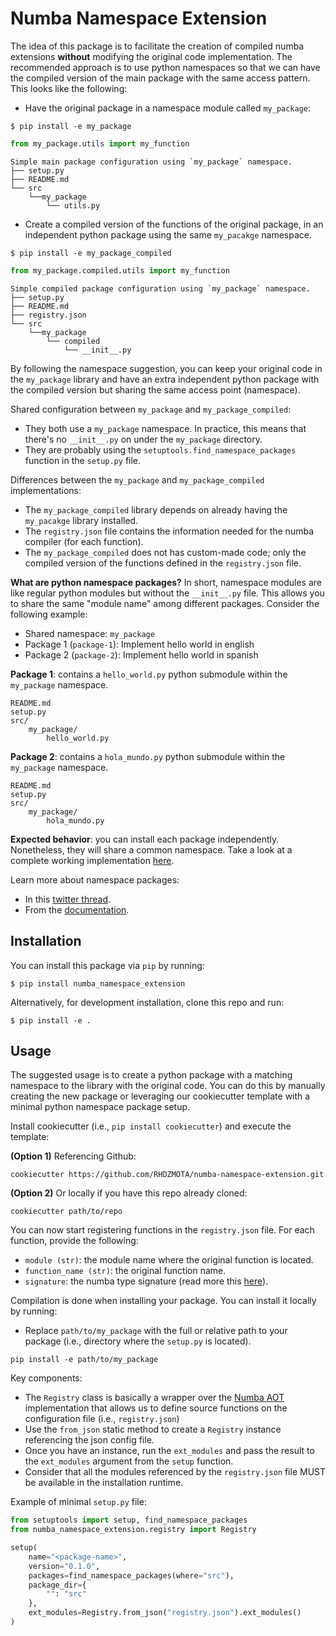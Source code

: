 # Numba Namespace Extension

The idea of this package is to facilitate the creation of compiled numba extensions **without** 
modifying the original code implementation. The recommended approach is to use python namespaces so that
we can have the compiled version of the main package with the same access pattern. This looks like the following:

* Have the original package in a namespace module called `my_package`:

```commandline
$ pip install -e my_package
```

```python
from my_package.utils import my_function
```

```text
Simple main package configuration using `my_package` namespace.
├── setup.py
├── README.md
└── src
    └──my_package
        └── utils.py
```

* Create a compiled version of the functions of the original package, in an independent python package using the same
`my_pacakge` namespace.

```commandline
$ pip install -e my_package_compiled
```

```python
from my_package.compiled.utils import my_function
```

```text
Simple compiled package configuration using `my_package` namespace.
├── setup.py
├── README.md
├── registry.json
└── src
    └──my_package
        └── compiled
            └── __init__.py
```

By following the namespace suggestion, you can keep your original code in the `my_package` library and have an extra
independent python package with the compiled version but sharing the same access point (namespace).

Shared configuration between `my_package` and `my_package_compiled`:
* They both use a `my_package` namespace. In practice, this means that there's no `__init__.py` on under the
`my_package` directory.
* They are probably using the `setuptools.find_namespace_packages` function in the `setup.py` file.

Differences between the `my_package` and `my_package_compiled` implementations:
* The `my_package_compiled` library depends on already having the `my_pacakge` library installed.
* The `registry.json` file contains the information needed for the numba compiler (for each function).
* The `my_package_compiled` does not has custom-made code; only the compiled version of the functions defined in the
`registry.json` file.


**What are python namespace packages?** In short, namespace modules are like regular python modules but
without the `__init__.py` file. This allows you to share the same "module name" among different packages.
Consider the following example:

* Shared namespace: `my_package`
* Package 1 (`package-1`): Implement hello world in english
* Package 2 (`package-2`): Implement hello world in spanish

**Package 1**: contains a `hello_world.py` python submodule within the `my_package` namespace.

``` 
README.md
setup.py
src/
    my_package/
        hello_world.py
```

**Package 2**: contains a `hola_mundo.py` python submodule within the `my_package` namespace.

``` 
README.md
setup.py
src/
    my_package/
        hola_mundo.py
```

**Expected behavior**: you can install each package independently. Nonetheless, they will share a common namespace. 
Take a look at a complete working implementation [here](https://github.com/RHDZMOTA/python-namespace-example).

Learn more about namespace packages:
* In this [twitter thread](https://twitter.com/RHDZMOTA/status/1456338113983299584).
* From the [documentation](https://packaging.python.org/guides/packaging-namespace-packages/).

## Installation

You can install this package via `pip` by running:

```commandline
$ pip install numba_namespace_extension
```

Alternatively, for development installation, clone this repo and run:

```commandline
$ pip install -e .
```

## Usage

The suggested usage is to create a python package with a matching namespace to the library with the original code.
You can do this by manually creating the new package or leveraging our cookiecutter template with a minimal
python namespace package setup.

Install cookiecutter (i.e., `pip install cookiecutter`) and execute the template:

**(Option 1)** Referencing Github:

```commandline
cookiecutter https://github.com/RHDZMOTA/numba-namespace-extension.git
```

**(Option 2)** Or locally if you have this repo already cloned:

```commandline
cookiecutter path/to/repo
```

You can now start registering functions in the `registry.json` file. For each function, provide the following:
* `module (str)`: the module name where the original function is located.
* `function_name (str)`: the original function name.
* `signature`: the numba type signature (read more this [here](https://numba.pydata.org/numba-doc/dev/reference/types.html)).

Compilation is done when installing your package. You can install it locally by running:
* Replace `path/to/my_package` with the full or relative path to your package (i.e., directory where the `setup.py` is located).

```commandline
pip install -e path/to/my_package
```

Key components:
* The `Registry` class is basically a wrapper over the [Numba AOT](https://numba.pydata.org/numba-doc/dev/user/pycc.html)
  implementation that allows us to define source functions on the configuration file (i.e., `registry.json`)
* Use the `from_json` static method to create a `Registry` instance referencing the json config file.
* Once you have an instance, run the `ext_modules` and pass the result to the `ext_modules` argument from the `setup` function.
* Consider that all the modules referenced by the `registry.json` file MUST be available in the installation runtime.

Example of minimal `setup.py` file:

```python
from setuptools import setup, find_namespace_packages
from numba_namespace_extension.registry import Registry

setup(
    name="<package-name>",
    version="0.1.0",
    packages=find_namespace_packages(where="src"),
    package_dir={
        "": "src"
    },
    ext_modules=Registry.from_json("registry.json").ext_modules()
)

```
